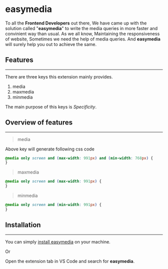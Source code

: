 # **easymedia**

To all the **Frontend Developers** out there, We have came up with the solution
called "**easymedia**" to write the media queries in more faster and convinient way than usual. As we all know, Maintaining the responsiveness of website, Sometimes we need the help of media queries. And **easymedia** will surely help you out to achieve the same.

## Features

---

There are three keys this extension mainly provides.

1. media
1. maxmedia
1. minmedia

The main purpose of this keys is _Specificity_.

## Overview of features

---

> media

Above key will generate following css code

```css
@media only screen and (max-width: 991px) and (min-width: 768px) {
}
```

> maxmedia

```css
@media only screen and (max-width: 991px) {
}
```

> minmedia

```css
@media only screen and (min-width: 991px) {
}
```

## Installation

---

You can simply [install easymedia](https://marketplace.visualstudio.com/manage/publishers/msuyash/extensions/easymedia/hub?_a=acquisition "easymedia extension") on your machine.

Or

Open the extension tab in VS Code and search for **easymedia**.
